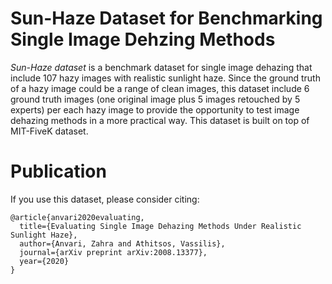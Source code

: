 # Sun-Haze Dataset for Benchmarking Single Image Dehzing Methods
*Sun-Haze dataset* is a benchmark dataset for single image dehazing that include 107 hazy images with realistic sunlight haze. Since the ground truth of a hazy image could be a range of clean images, this dataset include 6 ground truth images (one original image plus 5 images retouched by 5 experts) per each hazy image to provide the opportunity to test image dehazing methods in a more practical way. This dataset is built on top of MIT-FiveK dataset.

# Publication
If you use this dataset, please consider citing:

    @article{anvari2020evaluating,
      title={Evaluating Single Image Dehazing Methods Under Realistic Sunlight Haze},
      author={Anvari, Zahra and Athitsos, Vassilis},
      journal={arXiv preprint arXiv:2008.13377},
      year={2020}
    }

